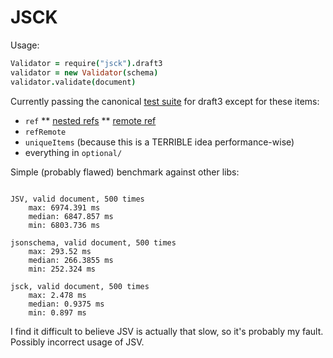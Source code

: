 # JSCK

Usage:

```coffee
Validator = require("jsck").draft3
validator = new Validator(schema)
validator.validate(document)
```

Currently passing the canonical [test suite][canonical] for draft3 except for these items:

* `ref`
  ** [nested refs](https://github.com/json-schema/JSON-Schema-Test-Suite/blob/develop/tests/draft3/ref.json#L106)
  ** [remote ref](https://github.com/json-schema/JSON-Schema-Test-Suite/blob/develop/tests/draft3/ref.json#L129)
* `refRemote`
* `uniqueItems` (because this is a TERRIBLE idea performance-wise)
* everything in `optional/`

Simple (probably flawed) benchmark against other libs:

```

JSV, valid document, 500 times
    max: 6974.391 ms
    median: 6847.857 ms
    min: 6803.736 ms

jsonschema, valid document, 500 times
    max: 293.52 ms
    median: 266.3855 ms
    min: 252.324 ms

jsck, valid document, 500 times
    max: 2.478 ms
    median: 0.9375 ms
    min: 0.897 ms

```

I find it difficult to believe JSV is actually that slow, so it's probably my fault. Possibly incorrect usage of JSV.

[canonical]:https://github.com/json-schema/JSON-Schema-Test-Suite

